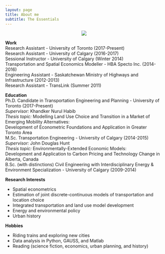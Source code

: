 ```yaml
---
layout: page
title: About me
subtitle: The Essentials
---
```


<p align="center">
  <img src="img/headshot">
</p>

**Work**  
Research Assistant - University of Toronto (2017-Present)  
Research Assistant  - University of Calgary (2016-2017)  
Sessional Instructor  - University of Calgary (Winter 2014)  
Transportation and Spatial Economics Modeller - HBA Specto Inc. (2014-2016)  
Engineering Assistant - Saskatchewan Ministry of Highways and Infrastructure (2012-2013)  
Research Assistant - TransLink (Summer 2011)  

**Education**  
Ph.D. Candidate in Transportation Engineering and Planning - University of Toronto (2017-Present)  
*Supervisor:* Khandker Nurul Habib  
*Thesis topic:* Modelling Land Use Choice and Transition in a Market of Emerging Mobility Alternatives:  
Development of Econometric Foundations and Application in Greater Toronto Area  
M.Sc. Transportation Engineering - University of Calgary (2014-2015)  
*Supervisor:* John Douglas Hunt  
*Thesis topic:* Environmentally-Extended Economic Models:  
Development and Application to Carbon Pricing and Technology Change in Alberta, Canada  
B.Sc. (with distinctions) Civil Engineering with Interdisciplinary Energy & Environment Specialization - University of Calgary (2009-2014)  

**Research Interests**  
* Spatial econometrics  
* Estimation of joint discrete-continuous models of transportation and location choice  
* Integrated transportation and land use model development  
* Energy and environmental policy  
* Urban history   

**Hobbies** 
* Riding trains and exploring new cities
* Data analysis in Python, GAUSS, and Matlab
* Reading (science fiction, economics, urban planning, and history)
